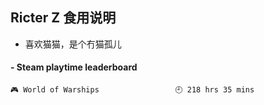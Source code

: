 ## Ricter Z 食用说明
- 喜欢猫猫，是个冇猫孤儿

<!-- steam-box start -->
#### - Steam playtime leaderboard
```text
🎮 World of Warships                 🕘 218 hrs 35 mins
```
<!-- Powered by https://github.com/YouEclipse/steam-box . -->
<!-- steam-box end -->
